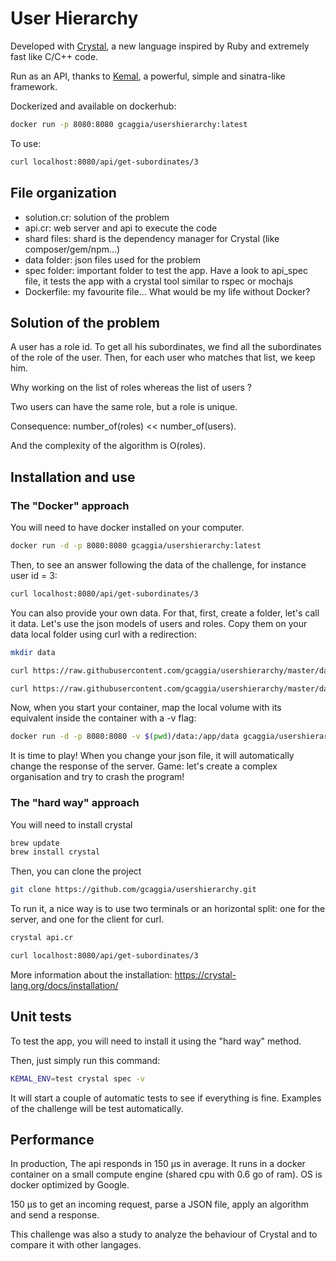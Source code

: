 # User Hierarchy

Developed with [Crystal](https://crystal-lang.org/), a new language inspired by Ruby and extremely fast like C/C++ code.

Run as an API, thanks to [Kemal](http://kemalcr.com/), a powerful, simple and sinatra-like framework.

Dockerized and available on dockerhub:
```bash
docker run -p 8080:8080 gcaggia/usershierarchy:latest
```

To use: 
```bash
curl localhost:8080/api/get-subordinates/3
```

## File organization
- solution.cr: solution of the problem 
- api.cr: web server and api to execute the code
- shard files: shard is the dependency manager for Crystal (like composer/gem/npm...)
- data folder: json files used for the problem
- spec folder: important folder to test the app. Have a look to api_spec file, it tests the app with a crystal tool similar to rspec or mochajs
- Dockerfile: my favourite file... What would be my life without Docker?

## Solution of the problem

A user has a role id. To get all his subordinates, we find all the subordinates of the role of the user. Then, for each user who matches that list, we keep him.

Why working on the list of roles whereas the list of users ?

Two users can have the same role, but a role is unique.

Consequence: number_of(roles) << number_of(users).

And the complexity of the algorithm is O(roles). 

## Installation and use

### The "Docker" approach

You will need to have docker installed on your computer.
```bash
docker run -d -p 8080:8080 gcaggia/usershierarchy:latest
```

Then, to see an answer following the data of the challenge, for instance user id = 3:
```bash
curl localhost:8080/api/get-subordinates/3
```

You can also provide your own data. For that, first, create a folder, let's call it data. Let's use the json models of users and roles. Copy them on your data local folder using curl with a redirection:
```bash
mkdir data
```
```bash
curl https://raw.githubusercontent.com/gcaggia/usershierarchy/master/data/users.json > data/user.json
```
```bash
curl https://raw.githubusercontent.com/gcaggia/usershierarchy/master/data/roles.json > data/roles.json
```

Now, when you start your container, map the local volume with its equivalent inside the container with a -v flag:
```bash
docker run -d -p 8080:8080 -v $(pwd)/data:/app/data gcaggia/usershierarchy:latest
```

It is time to play! When you change your json file, it will automatically change the response of the server. Game: let's create a complex organisation and try to crash the program!

### The "hard way" approach

You will need to install crystal
```bash
brew update
brew install crystal
```

Then, you can clone the project
```bash
git clone https://github.com/gcaggia/usershierarchy.git
```
To run it, a nice way is to use two terminals or an horizontal split: one for the server, and one for the client for curl.

```bash
crystal api.cr
```
```bash
curl localhost:8080/api/get-subordinates/3
```

More information about the installation:
https://crystal-lang.org/docs/installation/

## Unit tests

To test the app, you will need to install it using the "hard way" method.

Then, just simply run this command:
```bash
KEMAL_ENV=test crystal spec -v
```

It will start a couple of automatic tests to see if everything is fine. Examples of the challenge will be test automatically.

## Performance

In production, The api responds in 150 µs in average. It runs in a docker container on a small compute engine (shared cpu with 0.6 go of ram). OS is docker optimized by Google.

150 µs to get an incoming request, parse a JSON file, apply an algorithm and send a response. 

This challenge was also a study to analyze the behaviour of Crystal and to compare it with other langages.